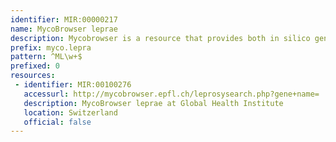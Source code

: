 ```yaml
---
identifier: MIR:00000217
name: MycoBrowser leprae
description: Mycobrowser is a resource that provides both in silico generated and manually reviewed information within databases dedicated to the complete genomes of Mycobacterium tuberculosis, Mycobacterium leprae, Mycobacterium marinum and Mycobacterium smegmatis. This collection references Mycobacteria leprae information.
prefix: myco.lepra
pattern: ^ML\w+$
prefixed: 0
resources:
 - identifier: MIR:00100276
   accessurl: http://mycobrowser.epfl.ch/leprosysearch.php?gene+name=
   description: MycoBrowser leprae at Global Health Institute
   location: Switzerland
   official: false
---
```

